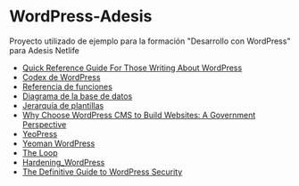 WordPress-Adesis
================

Proyecto utilizado de ejemplo para la formación "Desarrollo con WordPress" para Adesis Netlife

+ [Quick Reference Guide For Those Writing About WordPress](http://wptavern.com/quick-reference-guide-for-those-writing-about-wordpress)
+ [Codex de WordPress](http://codex.wordpress.org)
+ [Referencia de funciones](http://codex.wordpress.org/Function_Reference)
+ [Diagrama de la base de datos](http://codex.wordpress.org/Database_Description)
+ [Jerarquía de plantillas](http://codex.wordpress.org/Template_Hierarchy)
+ [Why Choose WordPress CMS to Build Websites: A Government Perspective](http://vip.wordpress.com/2014/06/25/wordpress-cms-government-perspective/)
+ [YeoPress](https://github.com/wesleytodd/YeoPress)
+ [Yeoman WordPress](https://github.com/romainberger/yeoman-wordpress)
+ [The Loop](http://codex.wordpress.org/The_Loop)
+ [Hardening_WordPress](http://codex.wordpress.org/Hardening_WordPress)
+ [The Definitive Guide to WordPress Security](http://moz.com/blog/the-definitive-guide-to-wordpress-security)
